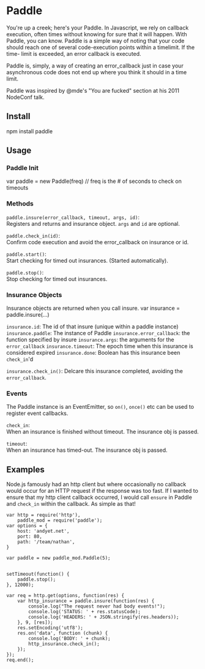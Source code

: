 # Paddle #

You're up a creek; here's your Paddle. In Javascript, we rely on callback
execution, often times without knowing for sure that it will happen. With
Paddle, you can know. Paddle is a simple way of noting that your code should
reach one of several code-execution points within a timelimit. If the time-
limit is exceeded, an error callback is executed.

Paddle is, simply, a way of creating an error_callback just in case your asynchronous code
does not end up where you think it should in a time limit.

Paddle was inspired by @mde's "You are fucked" section at his 2011 NodeConf talk.

## Install ##
 npm install paddle

## Usage ##

### Paddle Init ###

 var paddle = new Paddle(freq) // freq is the # of seconds to check on timeouts

### Methods ###

`paddle.insure(error_callback, timeout, args, id)`:  
Registers and returns and insurance object. `args` and `id` are optional.

`paddle.check_in(id)`:  
Confirm code execution and avoid the error_callback on insurance or id.

`paddle.start()`:  
Start checking for timed out insurances. (Started automatically).

`paddle.stop()`:  
Stop checking for timed out insurances.

### Insurance Objects ###

Insurance objects are returned when you call insure.
 var insurance = paddle.insure(...)
 
`insurance.id`: The id of that insure (unique within a paddle instance)
`insurance.paddle`: The instance of Paddle
`insurance.error_callback`: the function specified by insure
`insurance.args`: the arguments for the `error_callback`
`insurance.timeout`: The epoch time when this insurance is considered expired
`insurance.done`: Boolean has this insurance been `check_in`'d

`insurance.check_in()`: Delcare this insurance completed, avoiding the `error_callback`.

### Events ###
The Paddle instance is an EventEmitter, so `on()`, `once()` etc can be used to register event callbacks.

`check_in`:  
When an insurance is finished without timeout. The insurance obj is passed.

`timeout`:  
When an insurance has timed-out. The insurance obj is passed.

## Examples ##

Node.js famously had an http client
but where occasionally no callback would occur for an HTTP request if the response was too fast.
If I wanted to ensure that my http client callback occurred, I would call `ensure` in Paddle and
`check_in` within the callback. As simple as that!

    var http = require('http'),
        paddle_mod = require('paddle');
    var options = {
        host: 'andyet.net',
        port: 80,
        path: '/team/nathan',
    }

    var paddle = new paddle_mod.Paddle(5);


    setTimeout(function() {
        paddle.stop();
    }, 12000);

    var req = http.get(options, function(res) {
        var http_insurance = paddle.insure(function(res) {
            console.log("The request never had body events!");
            console.log('STATUS: ' + res.statusCode);
            console.log('HEADERS: ' + JSON.stringify(res.headers));
        }, 9, [res]);
        res.setEncoding('utf8');
        res.on('data', function (chunk) {
            console.log('BODY: ' + chunk);
            http_insurance.check_in();
        });
    });
    req.end();
